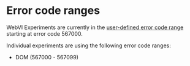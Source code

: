 # Error code ranges

WebVI Experiments are currently in the [user-defined error code range](http://zone.ni.com/reference/en-XX/help/371361R-01/lvhowto/def_cust_errors/) starting at error code 567000.

Individual experiments are using the following error code ranges:

- DOM (567000 - 567099)
